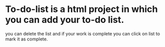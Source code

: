 # To-do-list is a html project in which you can add your to-do list.
you can delete the list and if your work is complete you can click on list to mark it as complete.
